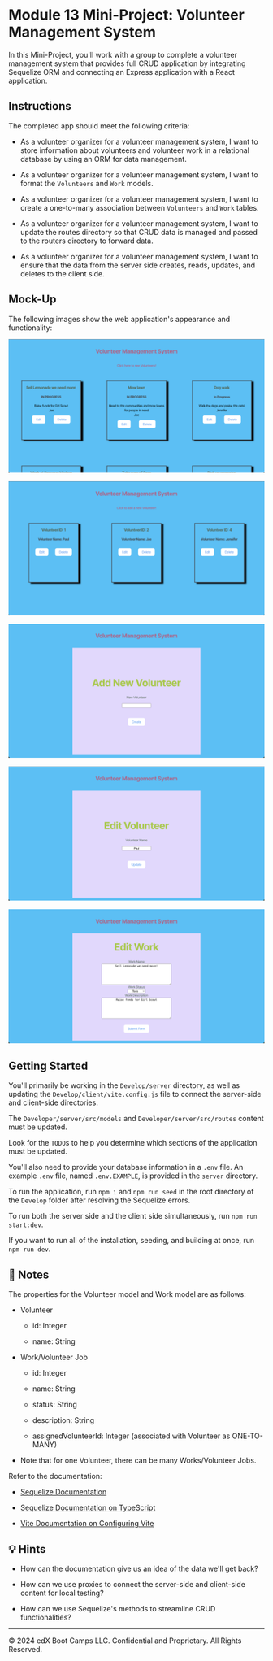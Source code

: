 # Module 13 Mini-Project: Volunteer Management System

In this Mini-Project, you'll work with a group to complete a volunteer management system that provides full CRUD application by integrating Sequelize ORM and connecting an Express application with a React application.

## Instructions

The completed app should meet the following criteria:

* As a volunteer organizer for a volunteer management system, I want to store information about volunteers and volunteer work in a relational database by using an ORM for data management. 

* As a volunteer organizer for a volunteer management system, I want to format the `Volunteers` and `Work` models.

* As a volunteer organizer for a volunteer management system, I want to create a one-to-many association between `Volunteers` and `Work` tables.

* As a volunteer organizer for a volunteer management system, I want to update the routes directory so that CRUD data is managed and passed to the routers directory to forward data.

* As a volunteer organizer for a volunteer management system, I want to ensure that the data from the server side creates, reads, updates, and deletes to the client side.

## Mock-Up

The following images show the web application's appearance and functionality:

![The volunteer management system's homepage displays the list of volunteer job, their progress, and the volunteer assigned to each particular job.](./images/13-01-vms_homepage.png)

![After clicking on See All Volunteers, a list of volunteers is displayed.](./images/13-02-vms_volunteers-list.png)

![After clicking on Add New Volunteer, the user is sent to an Add New Volunteer Form, where they can add a new volunteer's name.](./images/13-03-vms_add-volunteer.png)

![After clicking on the Edit button for a volunteer, their name can be updated to correct for any spelling errors.](./images/13-04-vms_edit-volunteer.png)

![After clicking on the Edit button for a volunteer job, the specific work information can be updated as needed.](./images/13-05-vms_edit-work.png)

## Getting Started

You'll primarily be working in the `Develop/server` directory, as well as updating the `Develop/client/vite.config.js` file to connect the server-side and client-side directories.

The `Developer/server/src/models` and `Developer/server/src/routes` content must be updated.

Look for the `TODO`s to help you determine which sections of the application must be updated.

You'll also need to provide your database information in a `.env` file. An example `.env` file, named `.env.EXAMPLE`, is provided in the `server` directory.

To run the application, run `npm i` and `npm run seed` in the root directory of the `Develop` folder after resolving the Sequelize errors. 

To run both the server side and the client side simultaneously, run `npm run start:dev`.

If you want to run all of the installation, seeding, and building at once, run `npm run dev`.

## 📝 Notes

The properties for the Volunteer model and Work model are as follows:

* Volunteer

  * id: Integer

  * name: String

* Work/Volunteer Job

  * id: Integer

  * name: String

  * status: String

  * description: String

  * assignedVolunteerId: Integer (associated with Volunteer as ONE-TO-MANY)

* Note that for one Volunteer, there can be many Works/Volunteer Jobs.

Refer to the documentation:

* [Sequelize Documentation](https://sequelize.org/)

* [Sequelize Documentation on TypeScript](https://sequelize.org/docs/v6/other-topics/typescript/)

* [Vite Documentation on Configuring Vite](https://vitejs.dev/config/)

## 💡 Hints

* How can the documentation give us an idea of the data we'll get back?

* How can we use proxies to connect the server-side and client-side content for local testing?

* How can we use Sequelize's methods to streamline CRUD functionalities?

---
© 2024 edX Boot Camps LLC. Confidential and Proprietary. All Rights Reserved.
